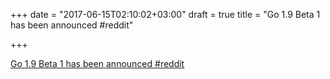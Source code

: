 +++
date = "2017-06-15T02:10:02+03:00"
draft = true
title = "Go 1.9 Beta 1 has been announced  #reddit"

+++

<p><a href="https://t.co/qsNAnXycZz">Go 1.9 Beta 1 has been announced  #reddit</a></p>